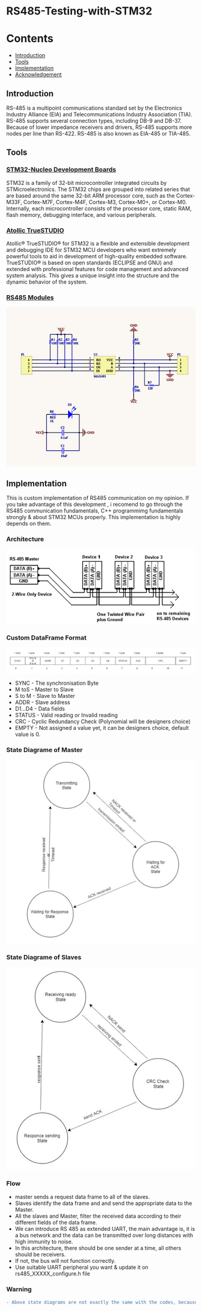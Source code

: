 # RS485-Testing-with-STM32

# Contents

* [Introduction](#introduction)
* [Tools](#tools)
* [Implementation](#implementation)
* [Acknowledgement](#cknowledgement)


## Introduction

 RS-485 is a multipoint communications standard set by the Electronics Industry Alliance (EIA) and Telecommunications Industry Association (TIA). RS-485 supports several connection types, including DB-9 and DB-37. Because of lower impedance receivers and drivers, RS-485 supports more nodes per line than RS-422. RS-485 is also known as EIA-485 or TIA-485.

## Tools

### [STM32-Nucleo Development Boards](https://www.st.com/en/evaluation-tools/stm32-nucleo-boards.html#:~:text=The%20highly%20affordable%20STM32%20Nucleo,prototypes%20with%20any%20STM32%20MCU.&text=The%20STM32%20Nucleo%20boards%20integrate,need%20for%20a%20separate%20probe.)
STM32 is a family of 32-bit microcontroller integrated circuits by STMicroelectronics. The STM32 chips are grouped into related series that are based around the same 32-bit ARM processor core, such as the Cortex-M33F, Cortex-M7F, Cortex-M4F, Cortex-M3, Cortex-M0+, or Cortex-M0. Internally, each microcontroller consists of the processor core, static RAM, flash memory, debugging interface, and various peripherals.

### [Atollic TrueSTUDIO](https://atollic.com/truestudio/)

Atollic® TrueSTUDIO® for STM32 is a flexible and extensible development and debugging IDE for STM32 MCU developers who want extremely powerful tools to aid in development of high-quality embedded software. TrueSTUDIO® is based on open standards (ECLIPSE and GNU) and extended with professional features for code management and advanced system analysis. This gives a unique insight into the structure and the dynamic behavior of the system.

### [RS485 Modules](https://www.digikey.com/catalog/en/partgroup/rs-485-transceivers/10428)
![schematic](schematic.jpg)


## Implementation

This is custom implementation of RS485 communication on my opinion. If you take advantage of this development , i recomend to go through the RS485 communication fundamentals, C++ programmimg fundamentals strongly & about STM32 MCUs properly. This implementation is highly depends on them. 

### Architecture

![architecture](architecture.PNG)

### Custom DataFrame Format
![dataframe](dataframe.PNG)

* SYNC - The synchronisation Byte
* M toS - Master to Slave
* S to M - Slave to Master
* ADDR - Slave address
* D1...D4 - Data fields
* STATUS - Valid reading or Invalid reading 
* CRC - Cyclic Redundancy Check (Polynomial will be designers choice)
* EMPTY - Not assigned a value yet, it can be designers choice, default value is 0.

### State Diagrame of Master
![master](master_state.PNG)

### State Diagrame of Slaves
![slave](slave_state.PNG)

### Flow

* master sends a request data frame to all of the slaves.
* Slaves identify the data frame and and send the appropriate data to the Master.
* All the slaves and Master, filter the received data according to their different fields of the data frame. 
* We can introduce RS 485 as extended UART, the main advantage is, it is a bus network and the data can be transmitted over long distances with high immunity to noise.
* In this architecture, there should be one sender at a time, all others should be receivers. 
* If not, the bus will not function correctly.
* Use suitable UART peripheral you want & update it on rs485_XXXXX_configure.h file





### Warning

```diff
- Above state diagrams are not exactly the same with the codes, because there are some modifications  with developing the code. Analize C codes carefully and understand the state diagram modifications, what initially did. (Above state diagrams are what should exactly do, they are the simplest ones)
```



